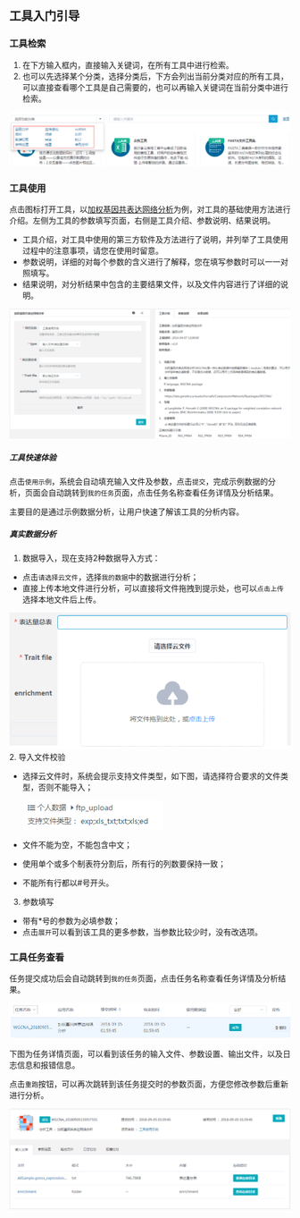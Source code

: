 ## 工具入门引导

### 工具检索

1. 在下方输入框内，直接输入关键词，在所有工具中进行检索。
2. 也可以先选择某个分类，选择分类后，下方会列出当前分类对应的所有工具，可以直接查看哪个工具是自己需要的，也可以再输入关键词在当前分类中进行检索。

![tool-search](img/tool-search.png)

### 工具使用

点击图标打开工具，以[加权基因共表达网络分析](https://international.biocloud.net/zh/software/tools/detail/small/8a8300b253cf73e70153d16368250f32)为例，对工具的基础使用方法进行介绍。左侧为工具的参数填写页面，右侧是工具介绍、参数说明、结果说明。

* 工具介绍，对工具中使用的第三方软件及方法进行了说明，并列举了工具使用过程中的注意事项，请您在使用时留意。
* 参数说明，详细的对每个参数的含义进行了解释，您在填写参数时可以一一对照填写。
* 结果说明，对分析结果中包含的主要结果文件，以及文件内容进行了详细的说明。

![wgcna](img/wgcna.png)

##### 工具快速体验

点击`使用示例`，系统会自动填充输入文件及参数，点击`提交`，完成示例数据的分析，页面会自动跳转到`我的任务`页面，点击任务名称查看任务详情及分析结果。

主要目的是通过示例数据分析，让用户快速了解该工具的分析内容。

##### 真实数据分析

1. 数据导入，现在支持2种数据导入方式：

* 点击`请选择云文件`，选择`我的数据`中的数据进行分析；
* 直接上传本地文件进行分析，可以直接将文件拖拽到提示处，也可以`点击上传`选择本地文件后上传。

![input-file](img/input-file.png)
2. 导入文件校验

* 选择云文件时，系统会提示支持文件类型，如下图，请选择符合要求的文件类型，否则不能导入；
    
    ![file-type](img/file-type.png)
* 文件不能为空，不能包含中文；
* 使用单个或多个制表符分割后，所有行的列数要保持一致；
* 不能所有行都以#号开头。

3. 参数填写

* 带有*号的参数为必填参数；
* 点击`展开`可以看到该工具的更多参数，当参数比较少时，没有改选项。

### 工具任务查看

任务提交成功后会自动跳转到`我的任务`页面，点击任务名称查看任务详情及分析结果。

![task-list](img/task-list.png)

下图为任务详情页面，可以看到该任务的输入文件、参数设置、输出文件，以及日志信息和报错信息。

点击`重跑`按钮，可以再次跳转到该任务提交时的参数页面，方便您修改参数后重新进行分析。

![task-detail](img/task-detail.png)

